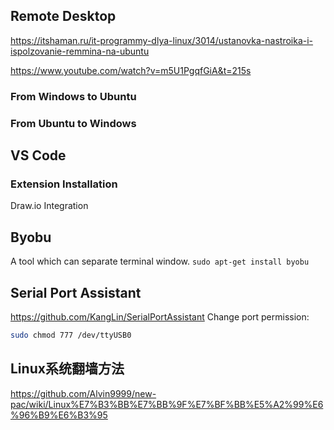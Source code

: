 ## Remote Desktop
https://itshaman.ru/it-programmy-dlya-linux/3014/ustanovka-nastroika-i-ispolzovanie-remmina-na-ubuntu

https://www.youtube.com/watch?v=m5U1PgqfGiA&t=215s

### From Windows to Ubuntu
### From Ubuntu to Windows

## VS Code
### Extension Installation
Draw.io Integration

## Byobu
A tool which can separate terminal window.
```sudo apt-get install byobu```

## Serial Port Assistant
https://github.com/KangLin/SerialPortAssistant
Change port permission: 
```sh
sudo chmod 777 /dev/ttyUSB0
```
## Linux系统翻墙方法
https://github.com/Alvin9999/new-pac/wiki/Linux%E7%B3%BB%E7%BB%9F%E7%BF%BB%E5%A2%99%E6%96%B9%E6%B3%95

